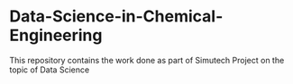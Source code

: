 # Data-Science-in-Chemical-Engineering
This repository contains the work done as part of Simutech Project on the topic of Data Science
